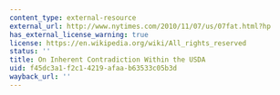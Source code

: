 ```yaml
---
content_type: external-resource
external_url: http://www.nytimes.com/2010/11/07/us/07fat.html?hp
has_external_license_warning: true
license: https://en.wikipedia.org/wiki/All_rights_reserved
status: ''
title: On Inherent Contradiction Within the USDA
uid: f45dc3a1-f2c1-4219-afaa-b63533c05b3d
wayback_url: ''
---
```

